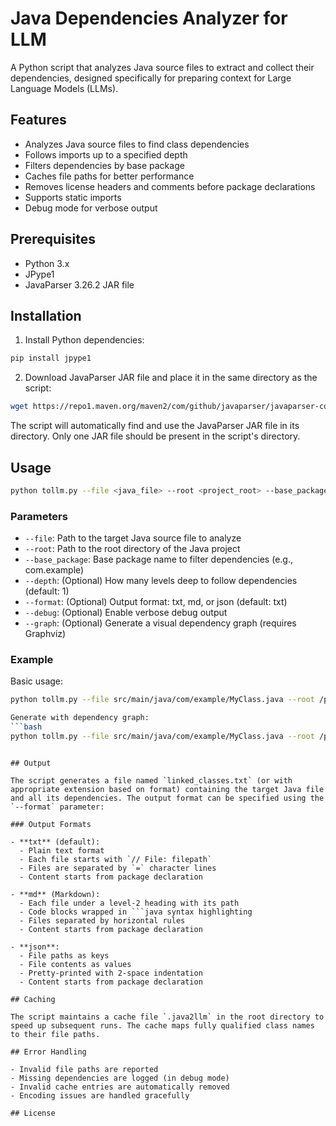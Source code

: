 # Java Dependencies Analyzer for LLM

A Python script that analyzes Java source files to extract and collect their dependencies, designed specifically for preparing context for Large Language Models (LLMs).

## Features

- Analyzes Java source files to find class dependencies
- Follows imports up to a specified depth
- Filters dependencies by base package
- Caches file paths for better performance
- Removes license headers and comments before package declarations
- Supports static imports
- Debug mode for verbose output

## Prerequisites

- Python 3.x
- JPype1
- JavaParser 3.26.2 JAR file

## Installation

1. Install Python dependencies:
```bash
pip install jpype1
```

2. Download JavaParser JAR file and place it in the same directory as the script:
```bash
wget https://repo1.maven.org/maven2/com/github/javaparser/javaparser-core/3.26.2/javaparser-core-3.26.2.jar -O $(dirname $(which tollm.py))/javaparser-core-3.26.2.jar
```

The script will automatically find and use the JavaParser JAR file in its directory. Only one JAR file should be present in the script's directory.

## Usage

```bash
python tollm.py --file <java_file> --root <project_root> --base_package <base.package> [--depth <depth>] [--debug]
```

### Parameters

- `--file`: Path to the target Java source file to analyze
- `--root`: Path to the root directory of the Java project
- `--base_package`: Base package name to filter dependencies (e.g., com.example)
- `--depth`: (Optional) How many levels deep to follow dependencies (default: 1)
- `--format`: (Optional) Output format: txt, md, or json (default: txt)
- `--debug`: (Optional) Enable verbose debug output
- `--graph`: (Optional) Generate a visual dependency graph (requires Graphviz)

### Example

Basic usage:

```bash
python tollm.py --file src/main/java/com/example/MyClass.java --root /path/to/project --base_package com.example --depth 2

Generate with dependency graph:
```bash
python tollm.py --file src/main/java/com/example/MyClass.java --root /path/to/project --base_package com.example --graph
```
```

## Output

The script generates a file named `linked_classes.txt` (or with appropriate extension based on format) containing the target Java file and all its dependencies. The output format can be specified using the `--format` parameter:

### Output Formats

- **txt** (default):
  - Plain text format
  - Each file starts with `// File: filepath`
  - Files are separated by `=` character lines
  - Content starts from package declaration

- **md** (Markdown):
  - Each file under a level-2 heading with its path
  - Code blocks wrapped in ```java syntax highlighting
  - Files separated by horizontal rules
  - Content starts from package declaration

- **json**:
  - File paths as keys
  - File contents as values
  - Pretty-printed with 2-space indentation
  - Content starts from package declaration

## Caching

The script maintains a cache file `.java2llm` in the root directory to speed up subsequent runs. The cache maps fully qualified class names to their file paths.

## Error Handling

- Invalid file paths are reported
- Missing dependencies are logged (in debug mode)
- Invalid cache entries are automatically removed
- Encoding issues are handled gracefully

## License


